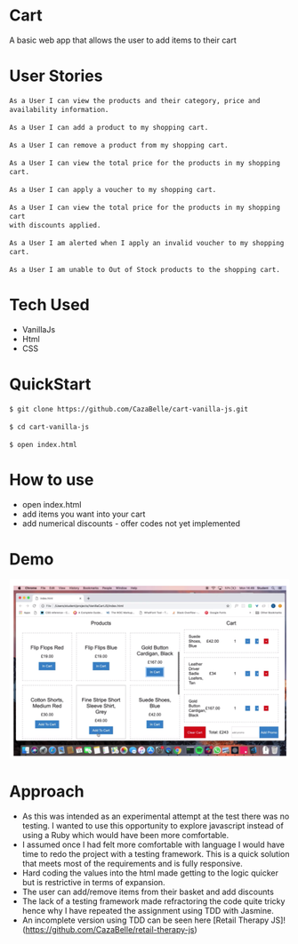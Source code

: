 # Cart
A basic web app that allows the user to add items to their cart 

# User Stories 
```
As a User I can view the products and their category, price and availability information.
 
As a User I can add a product to my shopping cart.

As a User I can remove a product from my shopping cart.

As a User I can view the total price for the products in my shopping
cart.

As a User I can apply a voucher to my shopping cart.

As a User I can view the total price for the products in my shopping cart
with discounts applied.

As a User I am alerted when I apply an invalid voucher to my shopping
cart.

As a User I am unable to Out of Stock products to the shopping cart.
```

# Tech Used 
* VanillaJs
* Html 
* CSS

# QuickStart
```
$ git clone https://github.com/CazaBelle/cart-vanilla-js.git

$ cd cart-vanilla-js 

$ open index.html
```

# How to use 
* open index.html
* add items you want into your cart 
* add numerical discounts - offer codes not yet implemented

# Demo 
[![Watch the video](images/demo.png)](https://youtu.be/pFW-GAft_zI)

# Approach 
* As this was intended as an experimental attempt at the test there was no testing. I wanted to use this opportunity to explore javascript instead of using a Ruby which would have been more comfortable. 
* I assumed once I had felt more comfortable with language I would have time to redo the project with a testing framework. This is a quick solution that meets most of the requirements and is fully responsive. 
* Hard coding the values into the html made getting to the logic quicker but is restrictive in terms of expansion. 
* The user can add/remove items from their basket and add discounts 
* The lack of a testing framework made refractoring the code quite tricky hence why I have repeated the assignment using TDD with Jasmine. 
* An incomplete version using TDD can be seen here [Retail Therapy JS]!(https://github.com/CazaBelle/retail-therapy-js) 


